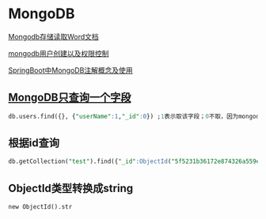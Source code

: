 # MongoDB



[Mongodb存储读取Word文档](https://www.php.cn/mysql-tutorials-128285.html)

[mongodb用户创建以及权限控制](https://www.jianshu.com/p/62736bff7e2e)

[SpringBoot中MongoDB注解概念及使用](https://blog.csdn.net/tianyaleixiaowu/article/details/73530679)



## [MongoDB只查询一个字段](https://www.cnblogs.com/navy235/archive/2012/05/03/2480956.html)

```sql
db.users.find({}, {"userName":1,"_id":0}) ;1表示取该字段；0不取，因为mongodb默认查询——id所以这里把——id设置为不查询
```

## 根据id查询

```sql
db.getCollection("test").find({"_id":ObjectId("5f5231b36172e874326a559e")})
```

## ObjectId类型转换成string

```shell
new ObjectId().str  
```

